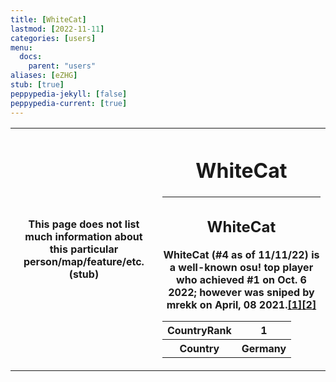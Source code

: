 ```yaml
---
title: [WhiteCat]
lastmod: [2022-11-11]
categories: [users]
menu:
  docs:
    parent: "users"
aliases: [eZHG]
stub: [true]
peppypedia-jekyll: [false]
peppypedia-current: [true]
---
```


<table>
<tbody><tr>
<th>
This page does not list much information about this particular person/map/feature/etc. (stub)
</th><th>

# WhiteCat

---
## WhiteCat
WhiteCat (#4 as of 11/11/22) is a well-known osu! top player who achieved #1 on Oct. 6 2022; however was sniped by mrekk on April, 08 2021.<a href="https://www.reddit.com/r/osugame/comments/de8duf/whitecat_is_now_1_global_on_osustandard/">[1][[2]](https://www.reddit.com/r/osugame/comments/mmkaag/mrekk_is_now_1_surpassing_whitecat/)


<table>
<tbody><tr>
<th>
CountryRank
</th><th>
1
</th></tr><tr>
<th>
Country
</th><th>
Germany</th></tr></tbody></table>

</th></tr></tbody></table>

